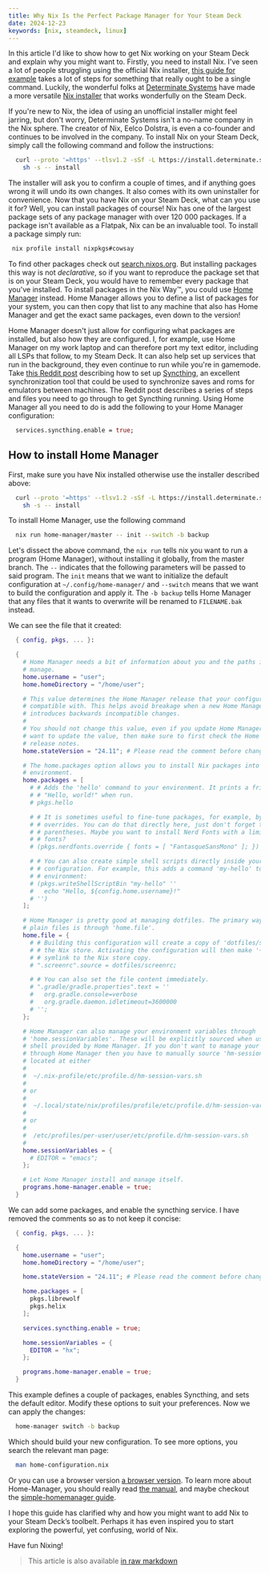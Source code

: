 ```yaml
---
title: Why Nix Is the Perfect Package Manager for Your Steam Deck
date: 2024-12-23
keywords: [nix, steamdeck, linux]
---
```


In this article I'd like to show how to get Nix working on your Steam Deck
and explain why you might want to. Firstly, you need to install Nix. I've seen
a lot of people struggling using the official Nix installer, [this guide for
example](https://www.reddit.com/r/SteamDeck/comments/18d14l9/nix_packages_on_steam_deck/)
takes a lot of steps for something that really ought to be
a single command. Luckily, the wonderful folks at [Determinate
Systems](https://determinate.systems/) have made a more versatile [Nix
installer](https://github.com/DeterminateSystems/nix-installer) that works
wonderfully on the Steam Deck.

If you're new to Nix, the idea of using an unofficial installer might feel
jarring, but don't worry, Determinate Systems isn't a no-name company in
the Nix sphere. The creator of Nix, Eelco Dolstra, is even a co-founder and
continues to be involved in the company. To install Nix on your Steam Deck,
simply call the following command and follow the instructions:

```bash
  curl --proto '=https' --tlsv1.2 -sSf -L https://install.determinate.systems/nix | \
    sh -s -- install
```

The installer will ask you to confirm a couple of times, and if anything goes
wrong it will undo its own changes. It also comes with its own uninstaller
for convenience. Now that you have Nix on your Steam Deck, what can you use
it for? Well, you can install packages of course! Nix has one of the largest
package sets of any package manager with over 120 000 packages. If a package
isn't available as a Flatpak, Nix can be an invaluable tool. To install a
package simply run:

```bash
 nix profile install nixpkgs#cowsay
```

To find other packages check out
[search.nixos.org](https://search.nixos.org/packages). But installing packages
this way is not _declarative_, so if you want to reproduce the package
set that is on your Steam Deck, you would have to remember every package
that you've installed. To install packages in the Nix Way™, you could use
[Home Manager](https://github.com/nix-community/home-manager) instead. Home
Manager allows you to define a list of packages for your system, you can
then copy that list to any machine that also has Home Manager and get the
exact same packages, even down to the version!

Home Manager doesn't just allow for configuring what packages are installed,
but also how they are configured. I, for example, use Home Manager on my work
laptop and can therefore port my text editor, including all LSPs that follow,
to my Steam Deck. It can also help set up services that run in the background,
they even continue to run while you're in gamemode. Take [this Reddit
post](https://www.reddit.com/r/SteamDeck/comments/vocyi5/start_syncthing_automatically_on_steamdeck_even/)
describing how to set up [Syncthing](https://syncthing.net/), an excellent
synchronization tool that could be used to synchronize saves and roms for
emulators between machines. The Reddit post describes a series of steps and
files you need to go through to get Syncthing running. Using Home Manager
all you need to do is add the following to your Home Manager configuration:

```nix
  services.syncthing.enable = true;
```

## How to install Home Manager

First, make sure you have Nix installed otherwise use the installer described above:

```bash
  curl --proto '=https' --tlsv1.2 -sSf -L https://install.determinate.systems/nix | \
    sh -s -- install
```

To install Home Manager, use the following command

```bash
  nix run home-manager/master -- init --switch -b backup
```

Let's dissect the above command, the `nix run` tells nix you want to run
a program (Home Manager), without installing it globally, from the master
branch. The `--` indicates that the following parameters will be passed
to said program. The `init` means that we want to initialize the default
configuration at `~/.config/home-manager/` and `--switch` means that we want to
build the configuration and apply it. The `-b backup` tells Home Manager that
any files that it wants to overwrite will be renamed to `FILENAME.bak` instead.

We can see the file that it created:

```nix {.numberLines}
  { config, pkgs, ... }:

  {
    # Home Manager needs a bit of information about you and the paths it should
    # manage.
    home.username = "user";
    home.homeDirectory = "/home/user";

    # This value determines the Home Manager release that your configuration is
    # compatible with. This helps avoid breakage when a new Home Manager release
    # introduces backwards incompatible changes.
    #
    # You should not change this value, even if you update Home Manager. If you do
    # want to update the value, then make sure to first check the Home Manager
    # release notes.
    home.stateVersion = "24.11"; # Please read the comment before changing.

    # The home.packages option allows you to install Nix packages into your
    # environment.
    home.packages = [
      # # Adds the 'hello' command to your environment. It prints a friendly
      # # "Hello, world!" when run.
      # pkgs.hello

      # # It is sometimes useful to fine-tune packages, for example, by applying
      # # overrides. You can do that directly here, just don't forget the
      # # parentheses. Maybe you want to install Nerd Fonts with a limited number of
      # # fonts?
      # (pkgs.nerdfonts.override { fonts = [ "FantasqueSansMono" ]; })

      # # You can also create simple shell scripts directly inside your
      # # configuration. For example, this adds a command 'my-hello' to your
      # # environment:
      # (pkgs.writeShellScriptBin "my-hello" ''
      #   echo "Hello, ${config.home.username}!"
      # '')
    ];

    # Home Manager is pretty good at managing dotfiles. The primary way to manage
    # plain files is through 'home.file'.
    home.file = {
      # # Building this configuration will create a copy of 'dotfiles/screenrc' in
      # # the Nix store. Activating the configuration will then make '~/.screenrc' a
      # # symlink to the Nix store copy.
      # ".screenrc".source = dotfiles/screenrc;

      # # You can also set the file content immediately.
      # ".gradle/gradle.properties".text = ''
      #   org.gradle.console=verbose
      #   org.gradle.daemon.idletimeout=3600000
      # '';
    };

    # Home Manager can also manage your environment variables through
    # 'home.sessionVariables'. These will be explicitly sourced when using a
    # shell provided by Home Manager. If you don't want to manage your shell
    # through Home Manager then you have to manually source 'hm-session-vars.sh'
    # located at either
    #
    #  ~/.nix-profile/etc/profile.d/hm-session-vars.sh
    #
    # or
    #
    #  ~/.local/state/nix/profiles/profile/etc/profile.d/hm-session-vars.sh
    #
    # or
    #
    #  /etc/profiles/per-user/user/etc/profile.d/hm-session-vars.sh
    #
    home.sessionVariables = {
      # EDITOR = "emacs";
    };

    # Let Home Manager install and manage itself.
    programs.home-manager.enable = true;
  }
```

We can add some packages, and enable the syncthing service. I have removed
the comments so as to not keep it concise:

```nix {.numberLines}
  { config, pkgs, ... }:

  {
    home.username = "user";
    home.homeDirectory = "/home/user";

    home.stateVersion = "24.11"; # Please read the comment before changing.

    home.packages = [
      pkgs.librewolf
      pkgs.helix
    ];

    services.syncthing.enable = true;

    home.sessionVariables = {
      EDITOR = "hx";
    };

    programs.home-manager.enable = true;
  }
```

This example defines a couple of packages, enables Syncthing, and sets the
default editor. Modify these options to suit your preferences. Now we can
apply the changes:

```bash
  home-manager switch -b backup
```

Which should build your new configuration. To see more options, you search
the relevant man page:

```bash
  man home-configuration.nix
```

Or you can use a browser version [a browser
version](https://home-manager-options.extranix.com/). To
learn more about Home-Manager, you should really read [the
manual](https://nix-community.github.io/home-manager/index.xhtml),
and maybe checkout the [simple-homemanager
guide](https://github.com/Evertras/simple-homemanager).

I hope this guide has clarified why and how you might want to add Nix to
your Steam Deck’s toolbelt. Perhaps it has even inspired you to start
exploring the powerful, yet confusing, world of Nix.

Have fun Nixing!

> This article is also available [in raw markdown](./index.md)
